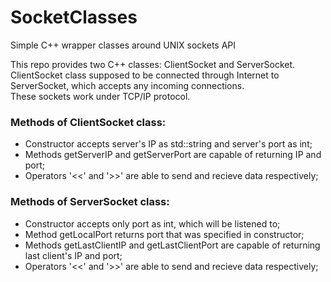 # SocketClasses
Simple C++ wrapper classes around UNIX sockets API

This repo provides two C++ classes: ClientSocket and ServerSocket.<br/>
ClientSocket class supposed to be connected through Internet to ServerSocket, which accepts any incoming connections.<br/>
These sockets work under TCP/IP protocol.

### Methods of ClientSocket class:
<ul>
  <li>Constructor accepts server's IP as std::string and server's port as int;
  <li>Methods getServerIP and getServerPort are capable of returning IP and port;
  <li>Operators '<<' and '>>' are able to send and recieve data respectively;
</ul>

### Methods of ServerSocket class:
<ul>
  <li>Constructor accepts only port as int, which will be listened to;
  <li>Method getLocalPort returns port that was specified in constructor;
  <li>Methods getLastClientIP and getLastClientPort are capable of returning last client's IP and port;
  <li>Operators '<<' and '>>' are able to send and recieve data respectively;
</ul>
